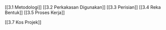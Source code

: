 [[3.1 Metodologi]]
[[3.2 Perkakasan Digunakan]]
[[3.3 Perisian]]
[[3.4 Reka Bentuk]]
[[3.5 Proses Kerja]]

[[3.7 Kos Projek]]
